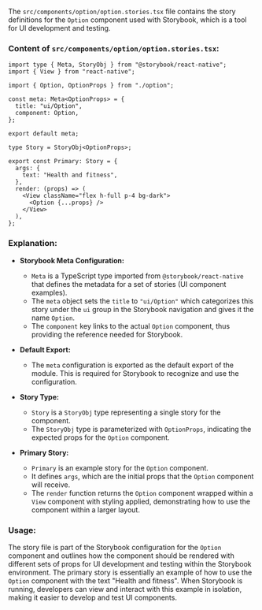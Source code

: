 The `src/components/option/option.stories.tsx` file contains the story definitions for the `Option` component used with Storybook, which is a tool for UI development and testing.

### Content of `src/components/option/option.stories.tsx`:

```tsx
import type { Meta, StoryObj } from "@storybook/react-native";
import { View } from "react-native";

import { Option, OptionProps } from "./option";

const meta: Meta<OptionProps> = {
  title: "ui/Option",
  component: Option,
};

export default meta;

type Story = StoryObj<OptionProps>;

export const Primary: Story = {
  args: {
    text: "Health and fitness",
  },
  render: (props) => (
    <View className="flex h-full p-4 bg-dark">
      <Option {...props} />
    </View>
  ),
};
```

### Explanation:

- **Storybook Meta Configuration:**
  - `Meta` is a TypeScript type imported from `@storybook/react-native` that defines the metadata for a set of stories (UI component examples).
  - The `meta` object sets the `title` to `"ui/Option"` which categorizes this story under the `ui` group in the Storybook navigation and gives it the name `Option`.
  - The `component` key links to the actual `Option` component, thus providing the reference needed for Storybook.

- **Default Export:**
  - The `meta` configuration is exported as the default export of the module. This is required for Storybook to recognize and use the configuration.

- **Story Type:**
  - `Story` is a `StoryObj` type representing a single story for the component.
  - The `StoryObj` type is parameterized with `OptionProps`, indicating the expected props for the `Option` component.

- **Primary Story:**
  - `Primary` is an example story for the `Option` component.
  - It defines `args`, which are the initial props that the `Option` component will receive.
  - The `render` function returns the `Option` component wrapped within a `View` component with styling applied, demonstrating how to use the component within a larger layout.

### Usage:

The story file is part of the Storybook configuration for the `Option` component and outlines how the component should be rendered with different sets of props for UI development and testing within the Storybook environment. The primary story is essentially an example of how to use the `Option` component with the text "Health and fitness". When Storybook is running, developers can view and interact with this example in isolation, making it easier to develop and test UI components.